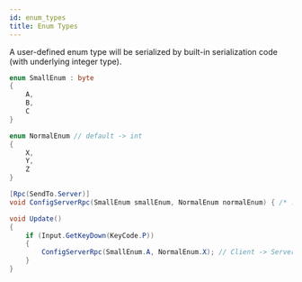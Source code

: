```yaml
---
id: enum_types
title: Enum Types
---
```


A user-defined enum type will be serialized by built-in serialization code (with underlying integer type).

```csharp
enum SmallEnum : byte
{
    A,
    B,
    C
}

enum NormalEnum // default -> int
{
    X,
    Y,
    Z
}

[Rpc(SendTo.Server)]
void ConfigServerRpc(SmallEnum smallEnum, NormalEnum normalEnum) { /* ... */ }

void Update()
{
    if (Input.GetKeyDown(KeyCode.P))
    {
        ConfigServerRpc(SmallEnum.A, NormalEnum.X); // Client -> Server
    }
}
```